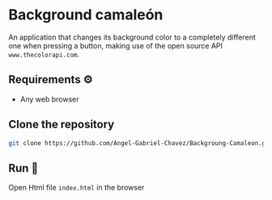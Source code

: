 # Background camaleón
An application that changes its background color to a completely different one when pressing a button, making use of the open source API `www.thecolorapi.com`.

## Requirements ⚙️
- Any web browser

## Clone the repository
```bash
git clone https://github.com/Angel-Gabriel-Chavez/Backgroung-Camaleon.git
```
## Run 🏁
Open Html file `index.html` in the browser
